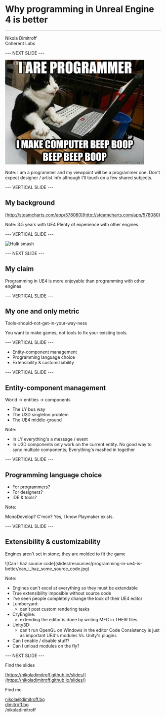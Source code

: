 # Why programming in Unreal Engine 4 is better

---------------------

Nikola Dimitroff
</br>
Coherent Labs
</br>

--- NEXT SLIDE ---

![Cat programmer](slides/resources/programming-in-ue4-is-better/cat_programmer.jpg)

Note:
I am a programmer and my viewpoint will be a programmer one.
Don't expect designer / artist info although I'll touch on a few shared subjects.

--- VERTICAL SLIDE ---

## My background

[http://steamcharts.com/app/578080](http://steamcharts.com/app/578080)

Note:
3.5 years with UE4
Plenty of experience with other engines

--- VERTICAL SLIDE ---

![Hulk smash](slides/resources/programming-in-ue4-is-better/hulk-smash-loki.gif)

--- NEXT SLIDE ---

## My claim

Programming in UE4 is more enjoyable than programming with other engines

--- VERTICAL SLIDE ---

## My one and only metric

Tools-should-not-get-in-your-way-ness

You want to make games, not tools to fix your existing tools.

--- VERTICAL SLIDE ---

* Entity-component management
* Programming language choice
* Extensibility & customiziability

--- VERTICAL SLIDE ---

## Entity-component management

World -> entities -> components

* The LY bus way
* The U3D singleton problem
* The UE4 middle-ground

Note:
- In LY everything's a message / event
- In U3D components only work on the current entity. No good way to
sync multiple components; Everything's mashed in together

--- VERTICAL SLIDE ---

## Programming language choice

- For programmers?
- For designers?
- IDE & tools?

Note:

MonoDevelop? C'mon?
Yes, I know Playmaker exists.

--- VERTICAL SLIDE ---

## Extensibility & customizability

Engines aren't set in stone; they are molded to fit the game

<!-- .element class="fragment" data-fragment-index="0" --> ![Can I haz source code](slides/resources/programming-in-ue4-is-better/can_i_haz_some_source_code.jpg)

Note:

- Engines can't excel at everything so they must be extendable
- True extensibility imposible without source code
- I've seen people completely change the look of their UE4 editor
- Lumberyard:
  - can't post custom rendering tasks
- CryEngine:
  - extending the editor is done by writing MFC in THEIR files
- Unity3D:
  - can't run OpenGL on Windows in the editor
Code Consistency is just as important
UE4's modules Vs. Unity's plugins
- Can I enable / disable stuff?
- Can I unload modules on the fly?

--- NEXT SLIDE ---

Find the slides

[https://nikoladimitroff.github.io/slides/](https://nikoladimitroff.github.io/slides/)

Find me

<a href="mailto:nikola@dimitroff.bg"><i class="fa fa-envelope-o"></i> nikola@dimitroff.bg</a>
</br>
<a href="https://dimitroff.bg"><i class="fa fa-rss"></i> dimitroff.bg</a>
</br>
<a href="https://twitter.com/nikoladimitroff"><i class="fa fa-twitter"></i></a>
<a href="https://github.com/nikoladimitroff"><i class="fa fa-github"></i></a>
<a href="https://stackoverflow.com/users/1115693/nikola-dimitroff"><i class="fa fa-stack-overflow"></i></a> /nikoladimitroff
